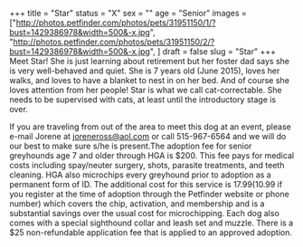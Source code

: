 +++
title = "Star"
status = "X"
sex = ""
age = "Senior"
images = ["http://photos.petfinder.com/photos/pets/31951150/1/?bust=1429386978&width=500&-x.jpg",
"http://photos.petfinder.com/photos/pets/31951150/2/?bust=1429386978&width=500&-x.jpg",
]
draft = false
slug = "Star"
+++
Meet Star! She is just learning about retirement but her foster dad says she is very well-behaved and quiet. She is 7 years old (June 2015), loves her walks, and loves to have a blanket to nest in on her bed. And of course she loves attention from her people! Star is what we call cat-correctable. She needs to be supervised with cats, at least until the introductory stage is over.

If you are traveling from out of the area to meet this dog at an event, please e-mail Jorene at joreneross@aol.com or call 515-967-6564 and we will do our best to make sure s/he is present.The adoption fee for senior greyhounds age 7 and older  through HGA is $200. This fee pays for medical costs including spay/neuter surgery, shots, parasite treatments, and teeth cleaning. HGA also microchips every greyhound prior to adoption as a permanent form of ID. The additional cost for this service is $17.99 ($10.99 if you register at the time of adoption through the Petfinder website or phone number) which covers the chip, activation, and membership and is a substantial savings over the usual cost for microchipping. Each dog also comes with a special sighthound collar and leash set and muzzle. There is a $25 non-refundable application fee that is applied to an approved adoption.

